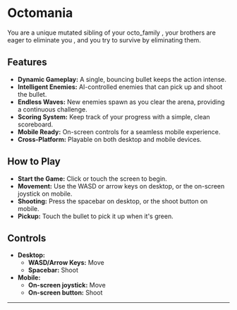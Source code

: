 # Octomania
You are a unique mutated sibling of your octo_family , your brothers are eager to eliminate you , and you try to survive by eliminating them.

## Features

*   **Dynamic Gameplay:** A single, bouncing bullet keeps the action intense.
*   **Intelligent Enemies:** AI-controlled enemies that can pick up and shoot the bullet.
*   **Endless Waves:** New enemies spawn as you clear the arena, providing a continuous challenge.
*   **Scoring System:** Keep track of your progress with a simple, clean scoreboard.
*   **Mobile Ready:** On-screen controls for a seamless mobile experience.
*   **Cross-Platform:** Playable on both desktop and mobile devices.

## How to Play

*   **Start the Game:** Click or touch the screen to begin.
*   **Movement:** Use the WASD or arrow keys on desktop, or the on-screen joystick on mobile.
*   **Shooting:** Press the spacebar on desktop, or the shoot button on mobile.
*   **Pickup:** Touch the bullet to pick it up when it's green.

## Controls

*   **Desktop:**
    *   **WASD/Arrow Keys:** Move
    *   **Spacebar:** Shoot
*   **Mobile:**
    *   **On-screen joystick:** Move
    *   **On-screen button:** Shoot

---
